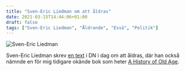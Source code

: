 ```yaml
---
title: "Sven-Eric Liedman om att åldras"
date: 2021-03-15T14:44:06+01:00
draft: false
tags: ["Sven-Eric Liedman", "Åldrande", "Essä", "Politik"]
---
```


![Sven-Eric Liedman](/images/sven-eric-liedman.png)

Sven-Eric Liedman skrev [en text](/pdfs/sven-eric-liedman-om-att-aldras.pdf) i DN i dag om att åldras, där han också nämnde en för mig tidigare okände bok som heter [A History of Old Age](https://archive.fo/bpa8M). 
